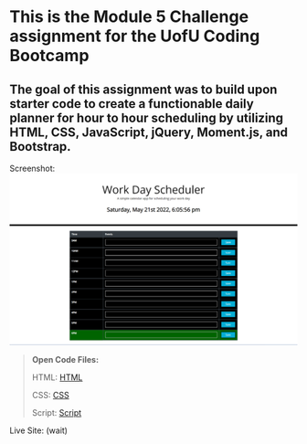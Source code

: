 # This is the Module 5 Challenge assignment for the UofU Coding Bootcamp

## The goal of this assignment was to build upon starter code to create a functionable daily planner for hour to hour scheduling by utilizing HTML, CSS, JavaScript, jQuery, Moment.js, and Bootstrap.

Screenshot: ![Site Screenshot](./Assets/Screenshot/Module-5-img.png/)

>**Open Code Files:**
>
>HTML: [HTML](./index.html)
>
>CSS: [CSS](./Develop/style.css)
>
>Script: [Script](./Assets/js/script.js)

Live Site: (wait)